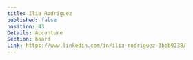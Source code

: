 ```yaml
---
title: Ilia Rodriguez
published: false
position: 43
Details: Accenture
Section: board
Link: https://www.linkedin.com/in/ilia-rodriguez-3bbb9238/
---
```


